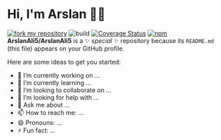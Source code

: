 # Hi, I'm Arslan 👋✨

[![fork my repository](https://github.com/ntkme/github-buttons/workflows/build/badge.svg)](https://github.com/user/repository/fork)
![build](https://github.com/ntkme/github-buttons/workflows/build/badge.svg)
[![Coverage Status](https://coveralls.io/repos/github/ntkme/github-buttons/badge.svg)](https://coveralls.io/github/ntkme/github-buttons)
[![npm](https://img.shields.io/npm/v/github-buttons)](https://www.npmjs.com/github-buttons)
**ArslanAli5/ArslanAli5** is a ✨ _special_ ✨ repository because its `README.md` (this file) appears on your GitHub profile.

Here are some ideas to get you started:

- 🔭 I’m currently working on ...
- 🌱 I’m currently learning ...
- 👯 I’m looking to collaborate on ...
- 🤔 I’m looking for help with ...
- 💬 Ask me about ...
- 📫 How to reach me: ...
- 😄 Pronouns: ...
- ⚡ Fun fact: ...

